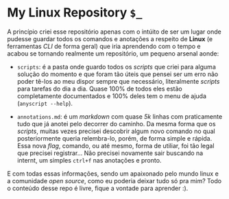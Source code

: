 # My Linux Repository `$_`

A princípio criei esse repositório apenas com o intúito de ser um lugar onde pudesse guardar todos os comandos e anotações a respeito de **Linux** (e ferramentas *CLI* de forma geral) que iria aprendendo com o tempo e acabou se tornando realmente um repositório, um pequeno arsenal aonde:

- `scripts`: é a pasta onde guardo todos os *scripts* que criei para alguma solução do momento e que foram tão úteis que pensei ser um erro não poder tê-los ao meu dispor sempre que necessário, literalmente *scripts* para tarefas do dia a dia. Quase 100% de todos eles estão completamente documentados e 100% deles tem o menu de ajuda (`anyscript --help`).

- `annotations.md`: é um *markdown* com quase *5k* linhas com praticamente tudo que já anotei pelo decorrer do caminho. Da mesma forma que os *scripts*, muitas vezes precisei descobrir algum novo comando no qual posteriormente queria relembra-lo, porém, de forma simple e rápida. Essa nova *flag*, comando, ou até mesmo, forma de utiliar, foi tão legal que precisei registrar... Não precisei novamente sair buscando na internt, um simples `ctrl+f` nas anotações e pronto.

E com todas essas informações, sendo um apaixonado pelo mundo linux e a comunidade *open source*, como eu poderia deixar tudo só pra mim? Todo o conteúdo desse repo é livre, fique a vontade para aprender :).
